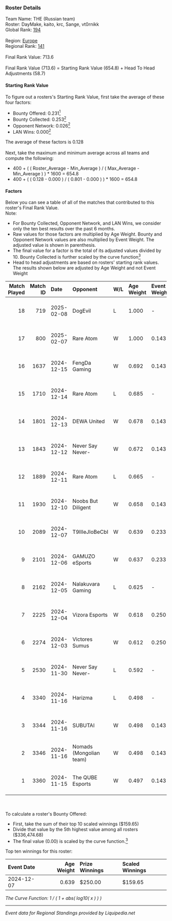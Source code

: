### Roster Details<br />
Team Name: THE (Russian team)<br />
Roster: DayMake, kaito, krc, Sange, vt0rnikk<br />
Global Rank: [194](../standings_global.md)<br />
<br />
Region: [Europe]( ../standings_europe.md)<br />
Regional Rank: [141]( ../standings_europe.md)<br />
<br />
Final Rank Value:  713.6<br />
<br />
Final Rank Value (713.6) = Starting Rank Value (654.8) + Head To Head Adjustments (58.7)<br />

#### Starting Rank Value<br />
To figure out a rosters's Starting Rank Value, first take the average of these four factors:<br />
- Bounty Offered: 0.231[<sup>1</sup>](#table2)
- Bounty Collected: 0.253[<sup>2</sup>](#table1)
- Opponent Network: 0.026[<sup>2</sup>](#table1)
- LAN Wins: 0.000[<sup>2</sup>](#table1)

The average of these factors is 0.128<br />
<br />
Next, take the maximum and minimum average across all teams and compute the following:<br />
- 400 + ( ( Roster_Average - Min_Average ) / ( Max_Average - Min_Average ) ) * 1600 = 654.8
- 400 + ( ( 0.128 - 0.000 ) / ( 0.801 - 0.000 ) ) * 1600 = 654.8


#### Factors<br />
Below you can see a table of all of the matches that contributed to this roster's Final Rank Value.<br />
Note:<br />

- For Bounty Collected, Opponent Network, and LAN Wins, we consider only the ten best results over the past 6 months.
- Raw values for those factors are multiplied by Age Weight. Bounty and Opponent Network values are also multiplied by Event Weight. The adjusted value is shown in parenthesis.
- The final value for a factor is the total of its adjusted values divided by 10. Bounty Collected is further scaled by the curve function[<sup>3</sup>](#curveFunction)
- Head to head adjustments are based on rosters' starting rank values. The results shown below are adjusted by Age Weight and not Event Weight
<span id="table1"></span><br />


| Match Played | Match ID | Date       | Opponent                | W/L | Age Weight | Event Weight | Bounty Collected | Opponent Network | LAN Wins  | H2H Adj. | Roster                               |
| -: | -: | :- | :- | :- | :- | :- | :- | :- | :- | -: | :- |
|           18 |      719 | 2025-02-08 | DogEvil                 | L   | 1.000      | -            | -                | -                | -         |    -9.94 | DayMake, kaito, krc, Sange, vt0rnikk |
|           17 |      800 | 2025-02-07 | Rare Atom               | W   | 1.000      | 0.143        | 0.063 (0.009)    | 0.581 (0.083)    | 0 (0.000) |    25.73 | DayMake, kaito, krc, Sange, vt0rnikk |
|           16 |     1637 | 2024-12-15 | FengDa Gaming           | W   | 0.692      | 0.143        | 0.008 (0.001)    | 0.553 (0.055)    | 0 (0.000) |    11.16 | d0RREN, kaito, krc, Sange, vt0rnikk  |
|           15 |     1710 | 2024-12-14 | Rare Atom               | L   | 0.685      | -            | -                | -                | -         |    -3.35 | d0RREN, kaito, krc, Sange, vt0rnikk  |
|           14 |     1801 | 2024-12-13 | DEWA United             | W   | 0.678      | 0.143        | 0.000 (0.000)    | 0.161 (0.016)    | 0 (0.000) |     7.54 | d0RREN, kaito, krc, Sange, vt0rnikk  |
|           13 |     1843 | 2024-12-12 | Never Say Never-        | W   | 0.672      | 0.143        | 0.002 (0.000)    | 0.120 (0.012)    | 0 (0.000) |     9.02 | d0RREN, kaito, krc, Sange, vt0rnikk  |
|           12 |     1889 | 2024-12-11 | Rare Atom               | L   | 0.665      | -            | -                | -                | -         |    -3.15 | d0RREN, kaito, krc, Sange, vt0rnikk  |
|           11 |     1930 | 2024-12-10 | Noobs But Diligent      | W   | 0.658      | 0.143        | 0.000 (0.000)    | -                | 0 (0.000) |     5.36 | d0RREN, kaito, krc, Sange, vt0rnikk  |
|           10 |     2089 | 2024-12-07 | T9IIIeJIoBeCbI          | W   | 0.639      | 0.233        | 0.000 (0.000)    | 0.060 (0.009)    | 0 (0.000) |     8.18 | d0RREN, kaito, krc, Sange, vt0rnikk  |
|            9 |     2101 | 2024-12-06 | GAMUZO eSports          | W   | 0.637      | 0.233        | 0.000 (0.000)    | -                | 0 (0.000) |     5.85 | d0RREN, kaito, krc, Sange, vt0rnikk  |
|            8 |     2162 | 2024-12-05 | Nalakuvara Gaming       | L   | 0.625      | -            | -                | -                | -         |   -11.80 | d0RREN, kaito, krc, Sange, vt0rnikk  |
|            7 |     2225 | 2024-12-04 | Vizora Esports          | W   | 0.618      | 0.250        | 0.000 (0.000)    | 0.122 (0.019)    | 0 (0.000) |     5.15 | d0RREN, kaito, krc, Sange, vt0rnikk  |
|            6 |     2274 | 2024-12-03 | Victores Sumus          | W   | 0.612      | 0.250        | 0.006 (0.001)    | 0.174 (0.027)    | 0 (0.000) |    11.35 | d0RREN, kaito, krc, Sange, vt0rnikk  |
|            5 |     2530 | 2024-11-30 | Never Say Never-        | L   | 0.592      | -            | -                | -                | -         |   -10.45 | d0RREN, kaito, krc, Sange, vt0rnikk  |
|            4 |     3340 | 2024-11-16 | Harizma                 | L   | 0.498      | -            | -                | -                | -         |    -6.55 | d0RREN, kaito, krc, Sange, vt0rnikk  |
|            3 |     3344 | 2024-11-16 | SUBUTAI                 | W   | 0.498      | 0.143        | 0.001 (0.000)    | 0.051 (0.004)    | 0 (0.000) |     4.86 | d0RREN, kaito, krc, Sange, vt0rnikk  |
|            2 |     3346 | 2024-11-16 | Nomads (Mongolian team) | W   | 0.498      | 0.143        | -                | 0.407 (0.029)    | -         |     5.14 | d0RREN, kaito, krc, Sange, vt0rnikk  |
|            1 |     3360 | 2024-11-15 | The QUBE Esports        | W   | 0.497      | 0.143        | -                | 0.149 (0.011)    | -         |     4.62 | d0RREN, kaito, krc, Sange, vt0rnikk  |

<br />
<span id="table2"></span><br />
To calculate a roster's Bounty Offered:<br />

- First, take the sum of their top 10 scaled winnings ($159.65)
- Divide that value by the 5th highest value among all rosters ($336,474.68)
- The final value (0.00) is scaled by the curve function.[<sup>3</sup>](#curveFunction)

Top ten winnings for this roster:<br />

| Event Date | Age Weight | Prize Winnings | Scaled Winnings |
| :- | -: | :- | :- |
| 2024-12-07 |      0.639 | $250.00        | $159.65         |


<span id="curveFunction"></span>_The Curve Function: 1 / ( 1 + abs( log10( x ) ) )_<br />

---
_Event data for Regional Standings provided by Liquipedia.net_<br />
